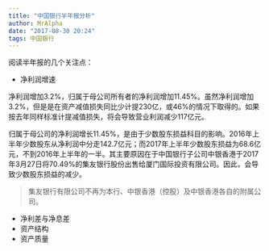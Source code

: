 ```yaml
---
title: "中国银行半年报分析"
author: MrAlpha
date: "2017-08-30 20:24"
tags: 中国银行
---
```


阅读半年报的几个关注点：

- 净利润增速

净利润增加3.2%，归属于母公司所有者的净利润增加11.45%。虽然净利润增加3.2%，但是是在资产减值损失同比少计提230亿，或46%的情况下取得的。如果按去年同样标准计提减值损失，将会导致营业利润减少117亿元。

归属于母公司的净利润增长11.45%，是由于少数股东损益科目的影响。2016年上半年少数股东从净利润中分走142.7亿元；而2017年上半年少数股东损益为68.6亿元，不到2016年上半年的一半。其主要原因在于中国银行子公司中银香港于2017年3月27日将70.49%的集友银行股份出售给厦门国际投资有限公司。因此，会导致少数股东损益的减少。

> 集友银行有限公司不再为本行、中银香港（控股）及中银香港各自的附属公司。

- 净利差与净息差
- 资产结构
- 资产质量
